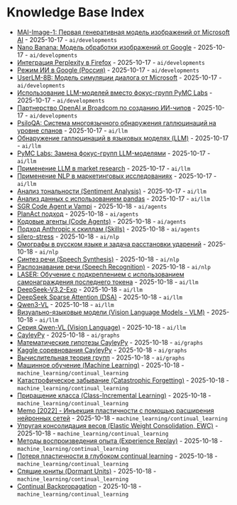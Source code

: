 # Knowledge Base Index

- [MAI-Image-1: Первая генеративная модель изображений от Microsoft AI](topics/ai/nlp/models/mai_image_1.md) - 2025-10-17 - `ai/developments`
- [Nano Banana: Модель обработки изображений от Google](topics/ai/nlp/models/nano_banana.md) - 2025-10-17 - `ai/developments`
- [Интеграция Perplexity в Firefox](topics/ai/nlp/search_engines/perplexity_firefox_integration.md) - 2025-10-17 - `ai/developments`
- [Режим ИИ в Google (Россия)](topics/ai/nlp/search_engines/google_ai_mode_ru.md) - 2025-10-17 - `ai/developments`
- [UserLM-8B: Модель симуляции диалога от Microsoft](topics/ai/nlp/models/userlm_8b.md) - 2025-10-17 - `ai/developments`
- [Использование LLM-моделей вместо фокус-групп PyMC Labs](topics/ai/nlp/applications/llm_market_research.md) - 2025-10-17 - `ai/developments`
- [Партнерство OpenAI и Broadcom по созданию ИИ-чипов](topics/ai/hardware/openai_broadcom_partnership.md) - 2025-10-17 - `ai/developments`
- [PsiloQA: Система многоязычного обнаружения галлюцинаций на уровне спанов](topics/ai/llm/hallucination_detection/psiloqa.md) - 2025-10-17 - `ai/llm`
- [Обнаружение галлюцинаций в языковых моделях (LLM)](topics/ai/llm/hallucination_detection/hallucinations_in_llm.md) - 2025-10-17 - `ai/llm`
- [PyMC Labs: Замена фокус-групп LLM-моделями](topics/ai/llm/applications/pymc_labs_focus_groups.md) - 2025-10-17 - `ai/llm`
- [Применение LLM в market research](topics/ai/llm/applications/llm_market_research.md) - 2025-10-17 - `ai/llm`
- [Применение NLP в маркетинговых исследованиях](topics/ai/nlp/applications/market_research.md) - 2025-10-17 - `ai/llm`
- [Анализ тональности (Sentiment Analysis)](topics/ai/nlp/applications/sentiment_analysis.md) - 2025-10-17 - `ai/llm`
- [Анализ данных с использованием pandas](topics/data_science/pandas/analysis.md) - 2025-10-17 - `ai/llm`
- [SGR Code Agent и Vampi](topics/ai/agents/code_agents/sgr_code_agent.md) - 2025-10-18 - `ai/agents`
- [PlanAct подход](topics/ai/agents/planact_approach.md) - 2025-10-18 - `ai/agents`
- [Кодовые агенты (Code Agents)](topics/ai/agents/code_agents/index.md) - 2025-10-18 - `ai/agents`
- [Подход Anthropic к скиллам (Skills)](topics/ai/agents/anthropic_skills_approach.md) - 2025-10-18 - `ai/agents`
- [silero-stress](topics/ai/nlp/models/silero-stress.md) - 2025-10-18 - `ai/nlp`
- [Омографы в русском языке и задача расстановки ударений](topics/ai/nlp/omographs_russian.md) - 2025-10-18 - `ai/nlp`
- [Синтез речи (Speech Synthesis)](topics/ai/nlp/models/speech_synthesis.md) - 2025-10-18 - `ai/nlp`
- [Распознавание речи (Speech Recognition)](topics/ai/nlp/models/speech_recognition.md) - 2025-10-18 - `ai/nlp`
- [LASER: Обучение с подкреплением с использованием самонаграждения последнего токена](topics/ai/llm/models/laser_reinforcement_learning.md) - 2025-10-18 - `ai/llm`
- [DeepSeek-V3.2-Exp](topics/ai/llm/models/deepseek_v3_2_exp.md) - 2025-10-18 - `ai/llm`
- [DeepSeek Sparse Attention (DSA)](topics/ai/llm/models/deepseek_sparse_attention.md) - 2025-10-18 - `ai/llm`
- [Qwen3-VL](topics/ai/llm/models/qwen/qwen3-vl.md) - 2025-10-18 - `ai/llm`
- [Визуально-языковые модели (Vision Language Models - VLM)](topics/ai/llm/models/qwen/vlm_models.md) - 2025-10-18 - `ai/llm`
- [Серия Qwen-VL (Vision Language)](topics/ai/llm/models/qwen/qwen-vl-series.md) - 2025-10-18 - `ai/llm`
- [CayleyPy](topics/ai/graphs/cayleypy.md) - 2025-10-18 - `ai/graphs`
- [Математические гипотезы CayleyPy](topics/ai/graphs/mathematical_conjectures.md) - 2025-10-18 - `ai/graphs`
- [Kaggle соревнования CayleyPy](topics/ai/graphs/kaggle_competitions.md) - 2025-10-18 - `ai/graphs`
- [Вычислительная теория групп](topics/ai/graphs/computational_group_theory.md) - 2025-10-18 - `ai/graphs`
- [Машинное обучение (Machine Learning)](topics/ai/machine_learning/machine_learning.md) - 2025-10-18 - `machine_learning/continual_learning`
- [Катастрофическое забывание (Catastrophic Forgetting)](topics/ai/machine_learning/catastrophic_forgetting/catastrophic_forgetting.md) - 2025-10-18 - `machine_learning/continual_learning`
- [Приращение класса (Class-Incremental Learning)](topics/ai/machine_learning/class_incremental_learning/class_incremental_learning.md) - 2025-10-18 - `machine_learning/continual_learning`
- [Memo [2022] - Инъекция пластичности с помощью расширения нейронных сетей](topics/ai/machine_learning/class_incremental_learning/memo_2022.md) - 2025-10-18 - `machine_learning/continual_learning`
- [Упругая консолидация весов (Elastic Weight Consolidation, EWC)](topics/ai/machine_learning/regularization/elastic_weight_consolidation.md) - 2025-10-18 - `machine_learning/continual_learning`
- [Методы воспроизведения опыта (Experience Replay)](topics/ai/machine_learning/rehearsal/experience_replay.md) - 2025-10-18 - `machine_learning/continual_learning`
- [Потеря пластичности в глубоком continual learning](topics/ai/machine_learning/plasticity/loss_of_plasticity.md) - 2025-10-18 - `machine_learning/continual_learning`
- [Спящие юниты (Dormant Units)](topics/ai/machine_learning/plasticity/dormant_units.md) - 2025-10-18 - `machine_learning/continual_learning`
- [Continual Backpropagation](topics/ai/machine_learning/plasticity/continual_backpropagation.md) - 2025-10-18 - `machine_learning/continual_learning`
